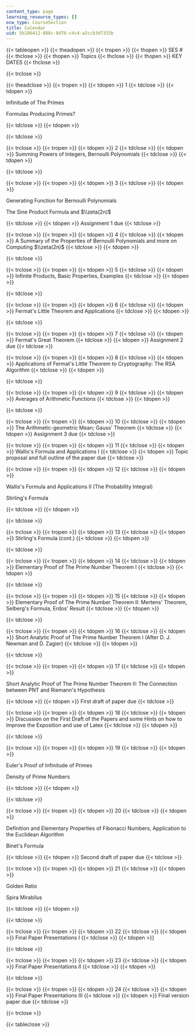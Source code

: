 ```yaml
---
content_type: page
learning_resource_types: []
ocw_type: CourseSection
title: Calendar
uid: 5b186412-088c-8d76-c4c4-a2ccb3d7315b
---
```


{{< tableopen >}}
{{< theadopen >}}
{{< tropen >}}
{{< thopen >}}
SES #
{{< thclose >}}
{{< thopen >}}
Topics
{{< thclose >}}
{{< thopen >}}
KEY DATES
{{< thclose >}}

{{< trclose >}}

{{< theadclose >}}
{{< tropen >}}
{{< tdopen >}}
1
{{< tdclose >}}
{{< tdopen >}}


Infinitude of The Primes

Formulas Producing Primes?


{{< tdclose >}}
{{< tdopen >}}

{{< tdclose >}}

{{< trclose >}}
{{< tropen >}}
{{< tdopen >}}
2
{{< tdclose >}}
{{< tdopen >}}
Summing Powers of Integers, Bernoulli Polynomials
{{< tdclose >}}
{{< tdopen >}}

{{< tdclose >}}

{{< trclose >}}
{{< tropen >}}
{{< tdopen >}}
3
{{< tdclose >}}
{{< tdopen >}}


Generating Function for Bernoulli Polynomials

The Sine Product Formula and $\\zeta(2n)$


{{< tdclose >}}
{{< tdopen >}}
Assignment 1 due
{{< tdclose >}}

{{< trclose >}}
{{< tropen >}}
{{< tdopen >}}
4
{{< tdclose >}}
{{< tdopen >}}
A Summary of the Properties of Bernoulli Polynomials and more on Computing $\\zeta(2n)$
{{< tdclose >}}
{{< tdopen >}}

{{< tdclose >}}

{{< trclose >}}
{{< tropen >}}
{{< tdopen >}}
5
{{< tdclose >}}
{{< tdopen >}}
Infinite Products, Basic Properties, Examples
{{< tdclose >}}
{{< tdopen >}}

{{< tdclose >}}

{{< trclose >}}
{{< tropen >}}
{{< tdopen >}}
6
{{< tdclose >}}
{{< tdopen >}}
Fermat's Little Theorem and Applications
{{< tdclose >}}
{{< tdopen >}}

{{< tdclose >}}

{{< trclose >}}
{{< tropen >}}
{{< tdopen >}}
7
{{< tdclose >}}
{{< tdopen >}}
Fermat's Great Theorem
{{< tdclose >}}
{{< tdopen >}}
Assignment 2 due
{{< tdclose >}}

{{< trclose >}}
{{< tropen >}}
{{< tdopen >}}
8
{{< tdclose >}}
{{< tdopen >}}
Applications of Fermat's Little Theorem to Cryptography: The RSA Algorithm
{{< tdclose >}}
{{< tdopen >}}

{{< tdclose >}}

{{< trclose >}}
{{< tropen >}}
{{< tdopen >}}
9
{{< tdclose >}}
{{< tdopen >}}
Averages of Arithmetic Functions
{{< tdclose >}}
{{< tdopen >}}

{{< tdclose >}}

{{< trclose >}}
{{< tropen >}}
{{< tdopen >}}
10
{{< tdclose >}}
{{< tdopen >}}
The Arithmetic-geometric Mean; Gauss' Theorem
{{< tdclose >}}
{{< tdopen >}}
Assignment 3 due
{{< tdclose >}}

{{< trclose >}}
{{< tropen >}}
{{< tdopen >}}
11
{{< tdclose >}}
{{< tdopen >}}
Wallis's Formula and Applications I
{{< tdclose >}}
{{< tdopen >}}
Topic proposal and full outline of the paper due
{{< tdclose >}}

{{< trclose >}}
{{< tropen >}}
{{< tdopen >}}
12
{{< tdclose >}}
{{< tdopen >}}


Wallis's Formula and Applications II (The Probability Integral)

Stirling's Formula


{{< tdclose >}}
{{< tdopen >}}

{{< tdclose >}}

{{< trclose >}}
{{< tropen >}}
{{< tdopen >}}
13
{{< tdclose >}}
{{< tdopen >}}
Stirling's Formula (cont.)
{{< tdclose >}}
{{< tdopen >}}

{{< tdclose >}}

{{< trclose >}}
{{< tropen >}}
{{< tdopen >}}
14
{{< tdclose >}}
{{< tdopen >}}
Elementary Proof of The Prime Number Theorem I
{{< tdclose >}}
{{< tdopen >}}

{{< tdclose >}}

{{< trclose >}}
{{< tropen >}}
{{< tdopen >}}
15
{{< tdclose >}}
{{< tdopen >}}
Elementary Proof of The Prime Number Theorem II: Mertens' Theorem, Selberg's Formula, Erdos' Result
{{< tdclose >}}
{{< tdopen >}}

{{< tdclose >}}

{{< trclose >}}
{{< tropen >}}
{{< tdopen >}}
16
{{< tdclose >}}
{{< tdopen >}}
Short Analytic Proof of The Prime Number Theorem I (After D. J. Newman and D. Zagier)
{{< tdclose >}}
{{< tdopen >}}

{{< tdclose >}}

{{< trclose >}}
{{< tropen >}}
{{< tdopen >}}
17
{{< tdclose >}}
{{< tdopen >}}


Short Analytic Proof of The Prime Number Theorem II: The Connection between PNT and Riemann's Hypothesis


{{< tdclose >}}
{{< tdopen >}}
First draft of paper due
{{< tdclose >}}

{{< trclose >}}
{{< tropen >}}
{{< tdopen >}}
18
{{< tdclose >}}
{{< tdopen >}}
Discussion on the First Draft of the Papers and some Hints on how to Improve the Exposition and use of Latex
{{< tdclose >}}
{{< tdopen >}}

{{< tdclose >}}

{{< trclose >}}
{{< tropen >}}
{{< tdopen >}}
19
{{< tdclose >}}
{{< tdopen >}}


Euler's Proof of Infinitude of Primes

Density of Prime Numbers


{{< tdclose >}}
{{< tdopen >}}

{{< tdclose >}}

{{< trclose >}}
{{< tropen >}}
{{< tdopen >}}
20
{{< tdclose >}}
{{< tdopen >}}


Definition and Elementary Properties of Fibonacci Numbers, Application to the Euclidean Algorithm

Binet's Formula


{{< tdclose >}}
{{< tdopen >}}
Second draft of paper due
{{< tdclose >}}

{{< trclose >}}
{{< tropen >}}
{{< tdopen >}}
21
{{< tdclose >}}
{{< tdopen >}}


Golden Ratio

Spira Mirabilus


{{< tdclose >}}
{{< tdopen >}}

{{< tdclose >}}

{{< trclose >}}
{{< tropen >}}
{{< tdopen >}}
22
{{< tdclose >}}
{{< tdopen >}}
Final Paper Presentations I
{{< tdclose >}}
{{< tdopen >}}

{{< tdclose >}}

{{< trclose >}}
{{< tropen >}}
{{< tdopen >}}
23
{{< tdclose >}}
{{< tdopen >}}
Final Paper Presentations II
{{< tdclose >}}
{{< tdopen >}}

{{< tdclose >}}

{{< trclose >}}
{{< tropen >}}
{{< tdopen >}}
24
{{< tdclose >}}
{{< tdopen >}}
Final Paper Presentations III
{{< tdclose >}}
{{< tdopen >}}
Final version paper due
{{< tdclose >}}

{{< trclose >}}

{{< tableclose >}}